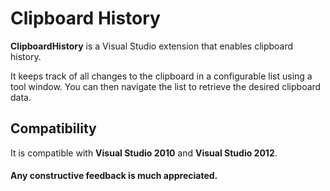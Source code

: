 # Clipboard History

__ClipboardHistory__ is a Visual Studio extension that enables clipboard history.

It keeps track of all changes to the clipboard in a configurable list using a tool window.
You can then navigate the list to retrieve the desired clipboard data.

## Compatibility

It is compatible with __Visual Studio 2010__ and __Visual Studio 2012__.

#### Any constructive feedback is much appreciated.
